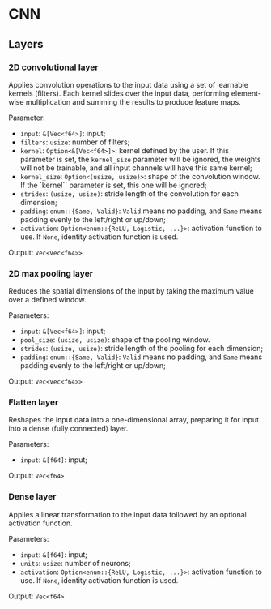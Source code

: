 # CNN

## Layers

### 2D convolutional layer

Applies convolution operations to the input data using a set of learnable
kernels (filters).
Each kernel slides over the input data, performing element-wise multiplication
and summing the results to produce feature maps.

Parameter:

- `input`: `&[Vec<f64>]`: input;
- `filters`: `usize`: number of filters;
- `kernel`: `Option<&[Vec<f64>]>`: kernel defined by the user.
  If this parameter is set, the `kernel_size` parameter will be ignored, the
  weights will not be trainable, and all input channels will have this same
  kernel;
- `kernel_size`: `Option<(usize, usize)>`: shape of the convolution window.
  If the `kernel`` parameter is set, this one will be ignored;
- `strides`: `(usize, usize)`: stride length of the convolution for each dimension;
- `padding`: `enum::{Same, Valid}`: `Valid` means no padding, and `Same` means
  padding evenly to the left/right or up/down;
- `activation`: `Option<enum::{ReLU, Logistic, ...}>`: activation function to use.
  If `None`, identity activation function is used.

Output: `Vec<Vec<f64>>`

### 2D max pooling layer

Reduces the spatial dimensions of the input by taking the maximum value over a
defined window.

Parameters:

- `input`: `&[Vec<f64>]`: input;
- `pool_size`: `(usize, usize)`: shape of the pooling window.
- `strides`: `(usize, usize)`: stride length of the pooling for each dimension;
- `padding`: `enum::{Same, Valid}`: `Valid` means no padding, and `Same` means
  padding evenly to the left/right or up/down;

Output: `Vec<Vec<f64>>`

### Flatten layer

Reshapes the input data into a one-dimensional array, preparing it for input
into a dense (fully connected) layer.

Parameters:

- `input`: `&[f64]`: input;

Output: `Vec<f64>`

### Dense layer

Applies a linear transformation to the input data followed by an optional
activation function.

Parameters:

- `input`: `&[f64]`: input;
- `units`: `usize`: number of neurons;
- `activation`: `Option<enum::{ReLU, Logistic, ...}>`: activation function to use.
  If `None`, identity activation function is used.

Output: `Vec<f64>`
